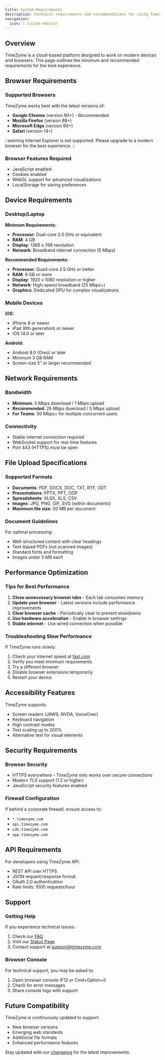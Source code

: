 ```yaml
---
title: System Requirements
description: Technical requirements and recommendations for using TimeZyme
navigation:
  icon: i-lucide-monitor
---
```


## Overview

TimeZyme is a cloud-based platform designed to work on modern devices and browsers. This page outlines the minimum and recommended requirements for the best experience.

## Browser Requirements

### Supported Browsers

TimeZyme works best with the latest versions of:

- **Google Chrome** (version 90+) - Recommended
- **Mozilla Firefox** (version 88+)
- **Microsoft Edge** (version 90+)
- **Safari** (version 14+)

::warning
Internet Explorer is not supported. Please upgrade to a modern browser for the best experience.
::

### Browser Features Required

- JavaScript enabled
- Cookies enabled
- WebGL support for advanced visualizations
- LocalStorage for saving preferences

## Device Requirements

### Desktop/Laptop

**Minimum Requirements:**
- **Processor**: Dual-core 2.0 GHz or equivalent
- **RAM**: 4 GB
- **Display**: 1366 x 768 resolution
- **Network**: Broadband internet connection (5 Mbps)

**Recommended Requirements:**
- **Processor**: Quad-core 2.5 GHz or better
- **RAM**: 8 GB or more
- **Display**: 1920 x 1080 resolution or higher
- **Network**: High-speed broadband (25 Mbps+)
- **Graphics**: Dedicated GPU for complex visualizations

### Mobile Devices

**iOS:**
- iPhone 8 or newer
- iPad (6th generation) or newer
- iOS 14.0 or later

**Android:**
- Android 8.0 (Oreo) or later
- Minimum 3 GB RAM
- Screen size 5" or larger recommended

## Network Requirements

### Bandwidth

- **Minimum**: 5 Mbps download / 1 Mbps upload
- **Recommended**: 25 Mbps download / 5 Mbps upload
- **For Teams**: 50 Mbps+ for multiple concurrent users

### Connectivity

- Stable internet connection required
- WebSocket support for real-time features
- Port 443 (HTTPS) must be open

## File Upload Specifications

### Supported Formats

- **Documents**: PDF, DOCX, DOC, TXT, RTF, ODT
- **Presentations**: PPTX, PPT, ODP
- **Spreadsheets**: XLSX, XLS, CSV
- **Images**: JPG, PNG, GIF, SVG (within documents)
- **Maximum file size**: 50 MB per document

### Document Guidelines

For optimal processing:
- Well-structured content with clear headings
- Text-based PDFs (not scanned images)
- Standard fonts and formatting
- Images under 5 MB each

## Performance Optimization

### Tips for Best Performance

1. **Close unnecessary browser tabs** - Each tab consumes memory
2. **Update your browser** - Latest versions include performance improvements
3. **Clear browser cache** - Periodically clear to prevent slowdowns
4. **Use hardware acceleration** - Enable in browser settings
5. **Stable internet** - Use wired connection when possible

### Troubleshooting Slow Performance

If TimeZyme runs slowly:

1. Check your internet speed at [fast.com](https://fast.com)
2. Verify you meet minimum requirements
3. Try a different browser
4. Disable browser extensions temporarily
5. Restart your device

## Accessibility Features

TimeZyme supports:
- Screen readers (JAWS, NVDA, VoiceOver)
- Keyboard navigation
- High contrast modes
- Text scaling up to 200%
- Alternative text for visual elements

## Security Requirements

### Browser Security

- HTTPS everywhere - TimeZyme only works over secure connections
- Modern TLS support (1.2 or higher)
- JavaScript security features enabled

### Firewall Configuration

If behind a corporate firewall, ensure access to:
- `*.timezyme.com`
- `api.timezyme.com`
- `cdn.timezyme.com`
- `app.timezyme.com`

## API Requirements

For developers using TimeZyme API:

- REST API over HTTPS
- JSON request/response format
- OAuth 2.0 authentication
- Rate limits: 1000 requests/hour

## Support

### Getting Help

If you experience technical issues:

1. Check our [FAQ](/docs/troubleshooting/faq)
2. Visit our [Status Page](https://status.timezyme.com)
3. Contact support at support@timezyme.com

### Browser Console

For technical support, you may be asked to:
1. Open browser console (F12 or Cmd+Option+I)
2. Check for error messages
3. Share console logs with support

## Future Compatibility

TimeZyme is continuously updated to support:
- New browser versions
- Emerging web standards
- Additional file formats
- Enhanced performance features

Stay updated with our [changelog](/changelog) for the latest improvements.